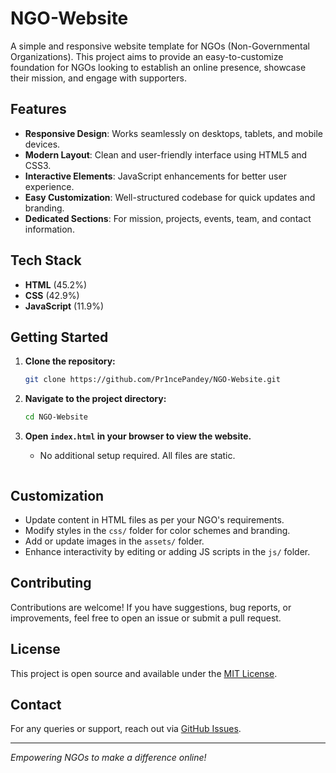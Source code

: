 # NGO-Website

A simple and responsive website template for NGOs (Non-Governmental Organizations). This project aims to provide an easy-to-customize foundation for NGOs looking to establish an online presence, showcase their mission, and engage with supporters.

## Features

- **Responsive Design**: Works seamlessly on desktops, tablets, and mobile devices.
- **Modern Layout**: Clean and user-friendly interface using HTML5 and CSS3.
- **Interactive Elements**: JavaScript enhancements for better user experience.
- **Easy Customization**: Well-structured codebase for quick updates and branding.
- **Dedicated Sections**: For mission, projects, events, team, and contact information.

## Tech Stack

- **HTML** (45.2%)
- **CSS** (42.9%)
- **JavaScript** (11.9%)

## Getting Started

1. **Clone the repository:**
   ```sh
   git clone https://github.com/Pr1ncePandey/NGO-Website.git
   ```

2. **Navigate to the project directory:**
   ```sh
   cd NGO-Website
   ```

3. **Open `index.html` in your browser to view the website.**
   - No additional setup required. All files are static.

   ```

## Customization

- Update content in HTML files as per your NGO's requirements.
- Modify styles in the `css/` folder for color schemes and branding.
- Add or update images in the `assets/` folder.
- Enhance interactivity by editing or adding JS scripts in the `js/` folder.

## Contributing

Contributions are welcome! If you have suggestions, bug reports, or improvements, feel free to open an issue or submit a pull request.

## License

This project is open source and available under the [MIT License](LICENSE).

## Contact

For any queries or support, reach out via [GitHub Issues](https://github.com/Pr1ncePandey/NGO-Website/issues).

---

*Empowering NGOs to make a difference online!*
